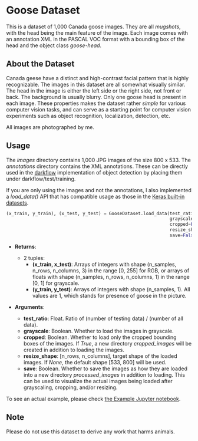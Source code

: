 # Goose Dataset

This is a dataset of 1,000 Canada goose images. They are all *mugshots*, with the head being the main feature of the image. Each image comes with an annotation XML in the PASCAL VOC format with a bounding box of the head and the object class *goose-head*. 

## About the Dataset

Canada geese have a distinct and high-contrast facial pattern that is highly recognizable. The images in this dataset are all somewhat visually similar. The head in the image is either the left side or the right side, not front or back. The background is usually blurry. Only one goose head is present in each image. These properties makes the dataset rather *simple* for various computer vision tasks, and can serve as a starting point for computer vision experiments such as object recognition, localization, detection, etc.

All images are photographed by me.

## Usage

The *images* directory contains 1,000 JPG images of the size 800 x 533. The *annotations* directory contains the XML annotations. These can be directly used in the [darkflow](https://github.com/thtrieu/darkflow) implementation of object detection by placing them under darkflow/test/training. 

If you are only using the images and not the annotations, I also implemented a *load_data()* API that has compatible usage as those in the [Keras built-in datasets](https://keras.io/datasets/). 

```python
(x_train, y_train), (x_test, y_test) = GooseDataset.load_data(test_ratio=0.2,
                                                              grayscale=False,
                                                              cropped=False,
                                                              resize_shape=None,
                                                              save=False)
```
- **Returns**:
  - 2 tuples:
    + **(x_train, x_test)**: Arrays of integers with shape (n_samples, n_rows, n_columns, 3) in the range [0, 255] for RGB, or arrays of floats with shape (n_samples, n_rows, n_columns, 1) in the range [0, 1] for grayscale.
    + **(y_train, y_test)**: Arrays of integers with shape (n_samples, 1). All values are 1, which stands for presence of goose in the picture.

- **Arguments**:
  - **test_ratio**: Float. Ratio of (number of testing data) / (number of all data).
  - **grayscale**: Boolean. Whether to load the images in grayscale.
  - **cropped**: Boolean. Whether to load only the cropped bounding boxes of the images. If *True*, a new directory *cropped_images* will be created in addition to loading the images.
  - **resize_shape**: [n_rows, n_columns], target shape of the loaded images. If *None*, the default shape [533, 800] will be used.
  - **save**: Boolean. Whether to save the images as how they are loaded into a new directory *processed_images* in addition to loading. This can be used to visualize the actual images being loaded after grayscaling, cropping, and/or resizing.

To see an actual example, please check [the Example Jupyter notebook](https://github.com/steggie3/goose-dataset/blob/master/Example.ipynb).

## Note

Please do not use this dataset to derive any work that harms animals.
